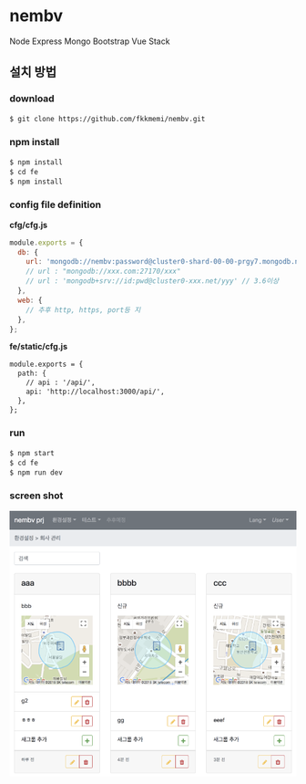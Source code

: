 # nembv
Node Express Mongo Bootstrap Vue Stack

## 설치 방법

### download
```bash
$ git clone https://github.com/fkkmemi/nembv.git
```

### npm install
```bash
$ npm install
$ cd fe
$ npm install
```

### config file definition

**cfg/cfg.js**  
```javascript
module.exports = {
  db: {
    url: 'mongodb://nembv:password@cluster0-shard-00-00-prgy7.mongodb.net:27017,cluster0-shard-00-01-prgy7.mongodb.net:27017,cluster0-shard-00-02-prgy7.mongodb.net:27017/faw?ssl=true&replicaSet=Cluster0-shard-0&authSource=admin',    
    // url : "mongodb://xxx.com:27170/xxx"
    // url : 'mongodb+srv://id:pwd@cluster0-xxx.net/yyy' // 3.6이상
  },
  web: {
    // 추후 http, https, port등 지
  },
};
```

**fe/static/cfg.js**  
```ecmascript 6
module.exports = {
  path: {
    // api : '/api/',
    api: 'http://localhost:3000/api/',
  },
};
```

### run
```bash
$ npm start
$ cd fe
$ npm run dev
```

### screen shot
![nembv](/public/images/nembv.png)